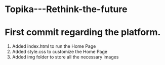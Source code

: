 # Topika---Rethink-the-future

# First commit regarding the platform.

1. Added index.html to run the Home Page
2. Added style.css to customize the Home Page
3. Added img folder to store all the necessary images
